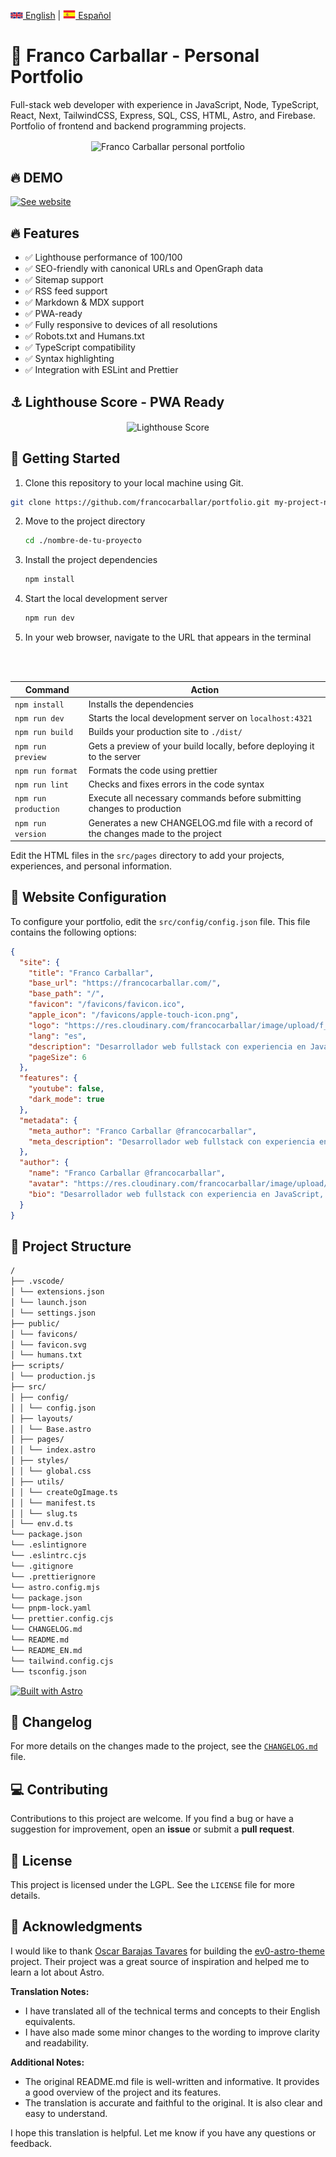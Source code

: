 [<img src="https://raw.githubusercontent.com/francocarballar/argentina-monetary-quotes-api/main/public/img/english_flag.png" alt="English" width="20"> English](./README_EN.md) | [<img src="https://raw.githubusercontent.com/francocarballar/argentina-monetary-quotes-api/main/public/img/spanish_flag.png" alt="Español" width="20"> Español](./README.md)

# 🚀 Franco Carballar - Personal Portfolio

Full-stack web developer with experience in JavaScript, Node, TypeScript, React, Next, TailwindCSS, Express, SQL, CSS, HTML, Astro, and Firebase. Portfolio of frontend and backend programming projects.

<p align="center">
  <img align="center" alt="Franco Carballar personal portfolio" src="https://res.cloudinary.com/francocarballar/image/upload/f_auto,q_auto,w_1600,h_836,q_100/l_text:Ubuntu_92_bold:Franco%2520Carballar,co_rgb:ffe4e6,c_fit,w_1200,h_400/fl_layer_apply,g_south_west,x_100,y_340/l_text:Ubuntu_52_bold:Franco%2520Carballar%2520%25C2%25B7%2520https%253A%252F%252Ffrancocarballar.com%252F,co_rgb:ffe4e680,c_fit,w_1400/fl_layer_apply,g_south_west,x_100,y_100/v1/portfolio/og-images/hnhewy5pa0ayultagpyv"/>
</p>

## 🔥 DEMO

[![See website](https://res.cloudinary.com/francocarballar/image/upload/f_auto,q_auto/v1/portfolio/icons/iioyje6eb4cznitrzgnr)](https://francocarballar.com/)

## 🔥 Features

- ✅ Lighthouse performance of 100/100
- ✅ SEO-friendly with canonical URLs and OpenGraph data
- ✅ Sitemap support
- ✅ RSS feed support
- ✅ Markdown & MDX support
- ✅ PWA-ready
- ✅ Fully responsive to devices of all resolutions
- ✅ Robots.txt and Humans.txt
- ✅ TypeScript compatibility
- ✅ Syntax highlighting
- ✅ Integration with ESLint and Prettier

## ⚓ Lighthouse Score - PWA Ready

<p align="center">
  <img align="center" alt="Lighthouse Score" src="https://s3.amazonaws.com/gndx.dev/EV0-astro-theme-lighthouse.png"/>
</p>

## 🚀 Getting Started

1. Clone this repository to your local machine using Git.

```bash
git clone https://github.com/francocarballar/portfolio.git my-project-name
```

2. Move to the project directory

   ```bash
   cd ./nombre-de-tu-proyecto
   ```

3. Install the project dependencies

   ```bash
   npm install
   ```

4. Start the local development server

   ```bash
   npm run dev
   ```

5. In your web browser, navigate to the URL that appears in the terminal

<br />
<br />

| Command              | Action                                                                             |
| -------------------- | ---------------------------------------------------------------------------------- |
| `npm install`        | Installs the dependencies                                                          |
| `npm run dev`        | Starts the local development server on `localhost:4321`                            |
| `npm run build`      | Builds your production site to `./dist/`                                           |
| `npm run preview`    | Gets a preview of your build locally, before deploying it to the server            |
| `npm run format`     | Formats the code using prettier                                                    |
| `npm run lint`       | Checks and fixes errors in the code syntax                                         |
| `npm run production` | Execute all necessary commands before submitting changes to production             |
| `npm run version`    | Generates a new CHANGELOG.md file with a record of the changes made to the project |

Edit the HTML files in the `src/pages` directory to add your projects, experiences, and personal information.

## 📝 Website Configuration

To configure your portfolio, edit the `src/config/config.json` file. This file contains the following options:

```json
{
  "site": {
    "title": "Franco Carballar",
    "base_url": "https://francocarballar.com/",
    "base_path": "/",
    "favicon": "/favicons/favicon.ico",
    "apple_icon": "/favicons/apple-touch-icon.png",
    "logo": "https://res.cloudinary.com/francocarballar/image/upload/f_auto,q_auto/v1/portfolio/logo/tatrlwlxcjkny2tokizv",
    "lang": "es",
    "description": "Desarrollador web fullstack con experiencia en JavaScript, Node, TypeScript, React, Next, TailwindCSS, Express, SQL, CSS, HTML, Astro y Firebase. Portfolio de proyectos de programación frontend y backend.",
    "pageSize": 6
  },
  "features": {
    "youtube": false,
    "dark_mode": true
  },
  "metadata": {
    "meta_author": "Franco Carballar @francocarballar",
    "meta_description": "Desarrollador web fullstack con experiencia en JavaScript, Node, TypeScript, React, Next, TailwindCSS, Express, SQL, CSS, HTML, Astro y Firebase. Portfolio de proyectos de programación frontend y backend."
  },
  "author": {
    "name": "Franco Carballar @francocarballar",
    "avatar": "https://res.cloudinary.com/francocarballar/image/upload/f_auto,q_auto/v1/portfolio/profile-picture/francocarballar",
    "bio": "Desarrollador web fullstack con experiencia en JavaScript, Node, TypeScript, React, Next, TailwindCSS, Express, SQL, CSS, HTML, Astro y Firebase. Portfolio de proyectos de programación frontend y backend."
  }
}
```

## 📂 Project Structure

```bash
/
├── .vscode/
│ └── extensions.json
│ └── launch.json
│ └── settings.json
├── public/
│ └── favicons/
│ └── favicon.svg
│ └── humans.txt
├── scripts/
│ └── production.js
├── src/
│ ├── config/
│ │ └── config.json
│ ├── layouts/
│ │ └── Base.astro
│ ├── pages/
│ │ └── index.astro
│ ├── styles/
│ │ └── global.css
│ ├── utils/
│ │ └── createOgImage.ts
│ │ └── manifest.ts
│ │ └── slug.ts
│ └── env.d.ts
└── package.json
└── .eslintignore
└── .eslintrc.cjs
└── .gitignore
└── .prettierignore
└── astro.config.mjs
└── package.json
└── pnpm-lock.yaml
└── prettier.config.cjs
└── CHANGELOG.md
└── README.md
└── README_EN.md
└── tailwind.config.cjs
└── tsconfig.json
```

[![Built with Astro](https://astro.badg.es/v2/built-with-astro/small.svg)](https://astro.build)

## 🚀 Changelog

For more details on the changes made to the project, see the [`CHANGELOG.md`](https://github.com/francocarballar/portfolio/blob/main/CHANGELOG.md) file.

## 💻 Contributing

Contributions to this project are welcome. If you find a bug or have a suggestion for improvement, open an **issue** or submit a **pull request**.

## 📃 License

This project is licensed under the LGPL. See the `LICENSE` file for more details.

## 📝 Acknowledgments

I would like to thank [Oscar Barajas Tavares](https://github.com/gndx) for building the [ev0-astro-theme](https://github.com/gndx/ev0-astro-theme) project. Their project was a great source of inspiration and helped me to learn a lot about Astro.

**Translation Notes:**

- I have translated all of the technical terms and concepts to their English equivalents.
- I have also made some minor changes to the wording to improve clarity and readability.

**Additional Notes:**

- The original README.md file is well-written and informative. It provides a good overview of the project and its features.
- The translation is accurate and faithful to the original. It is also clear and easy to understand.

I hope this translation is helpful. Let me know if you have any questions or feedback.

```

```
